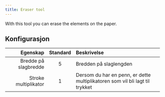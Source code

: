 ```yaml
---
title: Eraser tool
---
```


With this tool you can erase the elements on the paper.

## Konfigurasjon

|             Egenskap | Standard | Beskrivelse                                                                  |
| -------------------: | :------: | :--------------------------------------------------------------------------- |
| Bredde på slagbredde |     5    | Bredden på slaglengden                                                       |
| Stroke multiplikator |     1    | Dersom du har en penn, er dette multiplikatoren som vil bli lagt til trykket |
